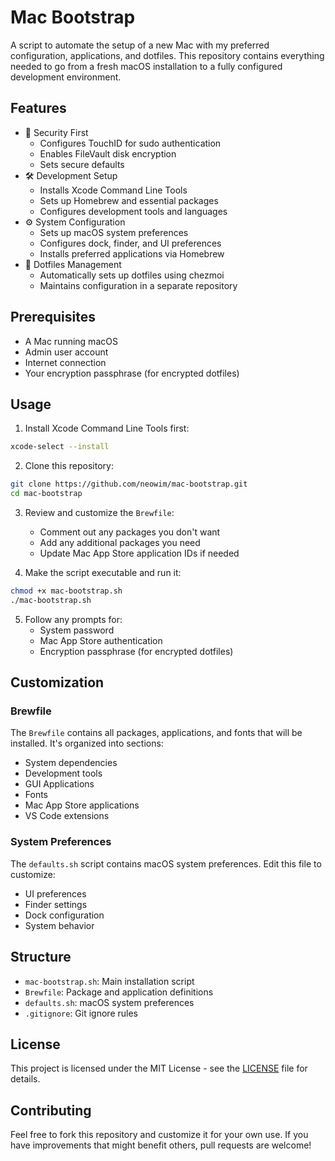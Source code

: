 # Mac Bootstrap

A script to automate the setup of a new Mac with my preferred configuration, applications, and dotfiles. This repository contains everything needed to go from a fresh macOS installation to a fully configured development environment.

## Features

- 🔐 Security First
  - Configures TouchID for sudo authentication
  - Enables FileVault disk encryption
  - Sets secure defaults
- 🛠 Development Setup
  - Installs Xcode Command Line Tools
  - Sets up Homebrew and essential packages
  - Configures development tools and languages
- ⚙️ System Configuration
  - Sets up macOS system preferences
  - Configures dock, finder, and UI preferences
  - Installs preferred applications via Homebrew
- 📁 Dotfiles Management
  - Automatically sets up dotfiles using chezmoi
  - Maintains configuration in a separate repository

## Prerequisites

- A Mac running macOS
- Admin user account
- Internet connection
- Your encryption passphrase (for encrypted dotfiles)

## Usage

1. Install Xcode Command Line Tools first:
```bash
xcode-select --install
```

2. Clone this repository:
```bash
git clone https://github.com/neowim/mac-bootstrap.git
cd mac-bootstrap
```

3. Review and customize the `Brewfile`:
   - Comment out any packages you don't want
   - Add any additional packages you need
   - Update Mac App Store application IDs if needed

4. Make the script executable and run it:
```bash
chmod +x mac-bootstrap.sh
./mac-bootstrap.sh
```

5. Follow any prompts for:
   - System password
   - Mac App Store authentication
   - Encryption passphrase (for encrypted dotfiles)

## Customization

### Brewfile
The `Brewfile` contains all packages, applications, and fonts that will be installed. It's organized into sections:
- System dependencies
- Development tools
- GUI Applications
- Fonts
- Mac App Store applications
- VS Code extensions

### System Preferences
The `defaults.sh` script contains macOS system preferences. Edit this file to customize:
- UI preferences
- Finder settings
- Dock configuration
- System behavior

## Structure

- `mac-bootstrap.sh`: Main installation script
- `Brewfile`: Package and application definitions
- `defaults.sh`: macOS system preferences
- `.gitignore`: Git ignore rules

## License

This project is licensed under the MIT License - see the [LICENSE](LICENSE) file for details.

## Contributing

Feel free to fork this repository and customize it for your own use. If you have improvements that might benefit others, pull requests are welcome!
